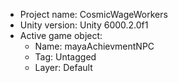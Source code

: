 <!-- UNITY CODE ASSIST INSTRUCTIONS START -->
- Project name: CosmicWageWorkers
- Unity version: Unity 6000.2.0f1
- Active game object:
  - Name: mayaAchievmentNPC
  - Tag: Untagged
  - Layer: Default
<!-- UNITY CODE ASSIST INSTRUCTIONS END -->